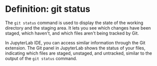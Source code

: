 # Definition: git status

The `git status` command is used to display the state of the working directory and the staging area. It lets you see which changes have been staged, which haven't, and which files aren't being tracked by Git.

In JupyterLab IDE, you can access similar information through the Git extension. The Git panel in JupyterLab shows the status of your files, indicating which files are staged, unstaged, and untracked, similar to the output of the `git status` command.
